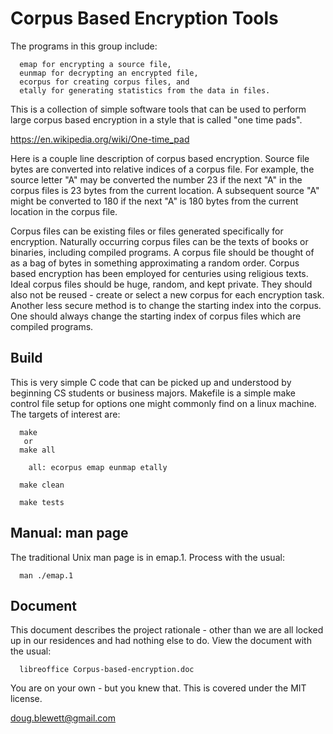 Corpus Based Encryption Tools
=============================

The programs in this group include:
```
  emap for encrypting a source file,
  eunmap for decrypting an encrypted file,
  ecorpus for creating corpus files, and
  etally for generating statistics from the data in files.
```
This is a collection of simple software tools that can be used to perform large corpus based encryption in a style that is called "one time pads".

https://en.wikipedia.org/wiki/One-time_pad

Here is a couple line description of corpus based encryption.  Source file bytes are converted into relative indices of a corpus file.  For example, the source letter "A" may be converted the number 23 if the next "A" in the corpus files is 23 bytes from the current location.  A subsequent source "A" might be converted to 180 if the next "A" is 180 bytes from the current location in the corpus file.

Corpus files can be existing files or files generated specifically for encryption.  Naturally occurring corpus files can be the texts of books or binaries, including compiled programs.  A corpus file should be thought of as a bag of bytes in something approximating a random order.  Corpus based encryption has been employed for centuries using religious texts.  Ideal corpus files should be huge, random, and kept private.  They should also not be reused - create or select a new corpus for each encryption task.  Another less secure method is to change the starting index into the corpus.  One should always change the starting index of corpus files which are compiled programs.


Build
-----

This is very simple C code that can be picked up and understood by beginning CS students or business majors.  Makefile is a simple make control file setup for options one might commonly find on a linux machine.  The targets of interest are:
```
  make
   or
  make all

    all: ecorpus emap eunmap etally

  make clean

  make tests
```

Manual: man page
----------------

The traditional Unix man page is in emap.1.  Process with the usual:
```
  man ./emap.1
```

Document
--------

This document describes the project rationale - other than we are all locked up in our residences and had nothing else to do.  View the document with the usual:
```
  libreoffice Corpus-based-encryption.doc
```
You are on your own - but you knew that.  This is covered under the MIT license.

doug.blewett@gmail.com
